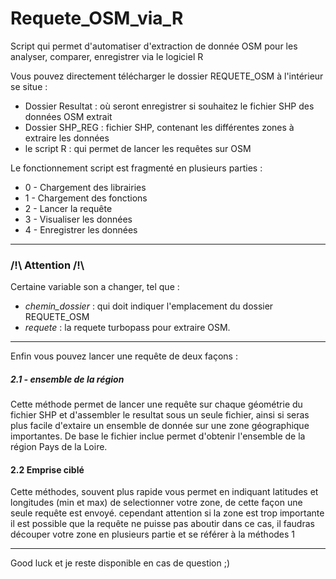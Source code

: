 # Requete_OSM_via_R
Script qui permet d'automatiser d'extraction de donnée OSM pour les analyser, comparer, enregistrer via le logiciel R 

Vous pouvez directement télécharger le dossier REQUETE_OSM
à l'intérieur se situe :

* Dossier Resultat : où seront enregistrer si souhaitez le fichier SHP des données OSM extrait
* Dossier SHP_REG : fichier SHP, contenant les différentes zones à extraire les données
* le script R : qui permet de lancer les requêtes sur OSM


Le fonctionnement script est fragmenté en plusieurs parties :

* 0 - Chargement des librairies 
* 1 - Chargement des fonctions
* 2 - Lancer la requête
* 3 - Visualiser les données 
* 4 - Enregistrer les données 

***

### /!\ Attention /!\

Certaine variable son a changer, tel que : 
* *chemin_dossier* : qui doit indiquer l'emplacement du dossier REQUETE_OSM
* *requete* : la requete turbopass pour extraire OSM.

***

Enfin vous pouvez lancer une requête de deux façons : 
##### 2.1 - ensemble de la région 

Cette méthode permet de lancer une requête sur chaque géométrie du fichier SHP et d'assembler le resultat sous un seule fichier,
ainsi si seras plus facile d'extaire un ensemble de donnée sur une zone géographique importantes.
De base le fichier inclue permet d'obtenir l'ensemble de la région Pays de la Loire.

#### 2.2 Emprise ciblé 

Cette méthodes, souvent plus rapide vous permet en indiquant latitudes et longitudes (min et max) de selectionner votre zone, de cette façon une seule requête est envoyé.
cependant attention si la zone est trop importante il est possible que la requête ne puisse pas aboutir dans ce cas, il faudras découper votre zone en plusieurs partie et se référer à la méthodes 1



*******

Good luck et je reste disponible en cas de question ;)


